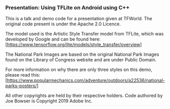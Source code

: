 ### Presentation: Using TFLite on Android using C++

This is a talk and demo code for a presentation given at TFWorld.  The original
code present is under the Apache 2.0 Licence.

The model used is the Artistic Style Transfer model from TFLite, which was 
developed by Google and can be found here:
[https://www.tensorflow.org/lite/models/style_transfer/overview]

The National Park Images are based on the original National Park Images found 
on the Library
of Congress website and are under Public Domain.

For more information on why there are only three styles on this demo, please 
read this:
[https://www.popularmechanics.com/adventure/outdoors/a22536/national-parks-posters/]

All other copyrights are held by their respective holders.  Code authored by 
Joe Bowser is Copyright 2019 Adobe Inc.


